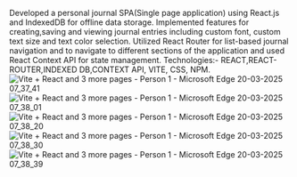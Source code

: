 Developed a personal journal SPA(Single page application) using React.js and IndexedDB for offline data storage.
Implemented features for creating,saving and viewing journal entries including custom font, custom text size and text color selection.
Utilized React Router for list-based journal navigation and to navigate to different sections of the application and used React Context API for state management.
Technologies:- REACT,REACT-ROUTER,INDEXED DB,CONTEXT API, VITE, CSS, NPM.
![Vite + React and 3 more pages - Person 1 - Microsoft​ Edge 20-03-2025 07_37_41](https://github.com/user-attachments/assets/96804e51-e266-4857-8544-cdc70986a628)
![Vite + React and 3 more pages - Person 1 - Microsoft​ Edge 20-03-2025 07_38_01](https://github.com/user-attachments/assets/0a41425f-89e2-47f1-95e7-f1602a0bdf00)
![Vite + React and 3 more pages - Person 1 - Microsoft​ Edge 20-03-2025 07_38_20](https://github.com/user-attachments/assets/e04f698a-31e1-40dd-af7e-96c305c43934)
![Vite + React and 3 more pages - Person 1 - Microsoft​ Edge 20-03-2025 07_38_30](https://github.com/user-attachments/assets/325817c2-78c7-4fe5-9264-9c5f4d4b8edf)
![Vite + React and 3 more pages - Person 1 - Microsoft​ Edge 20-03-2025 07_38_39](https://github.com/user-attachments/assets/45a6fa57-cd1e-4c74-90be-f8646ead9df2)





